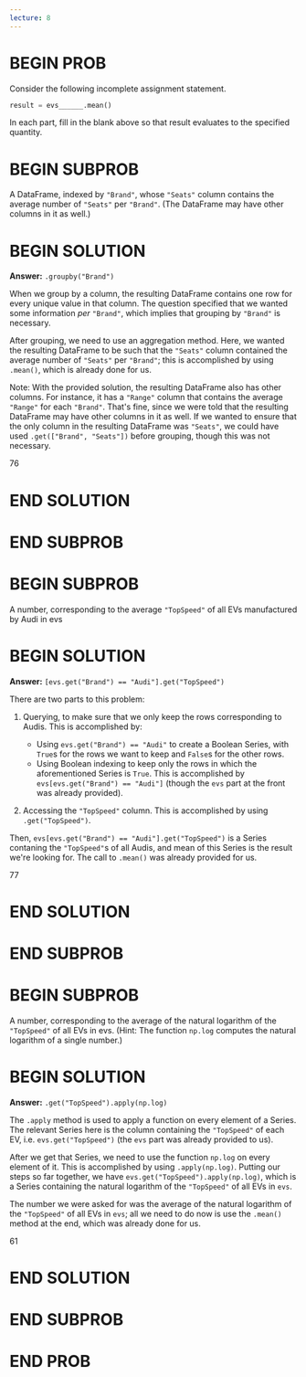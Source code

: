 ```yaml
---
lecture: 8
---
```


# BEGIN PROB

Consider the following incomplete assignment statement.

```py
result = evs______.mean()
```

In each part, fill in the blank above so that result evaluates to the specified quantity.

# BEGIN SUBPROB

A DataFrame, indexed by `"Brand"`, whose `"Seats"` column contains the average
number of `"Seats"` per `"Brand"`. (The DataFrame may have other columns in it as
well.)

# BEGIN SOLUTION

**Answer:** `.groupby("Brand")`

When we group by a column, the resulting DataFrame contains one row for every unique value in that column. The question specified that we wanted some information _per_ `"Brand"`, which implies that grouping by `"Brand"` is necessary.

After grouping, we need to use an aggregation method. Here, we wanted the resulting DataFrame to be such that the `"Seats"` column contained the average number of `"Seats"` per `"Brand"`; this is accomplished by using `.mean()`, which is already done for us.

Note: With the provided solution, the resulting DataFrame also has other columns. For instance, it has a `"Range"` column that contains the average `"Range"` for each `"Brand"`. That's fine, since we were told that the resulting DataFrame may have other columns in it as well. If we wanted to ensure that the only column in the resulting DataFrame was `"Seats"`, we could have used `.get(["Brand", "Seats"])` before grouping, though this was not necessary.

<average>76</average>

# END SOLUTION

# END SUBPROB

# BEGIN SUBPROB

A number, corresponding to the average `"TopSpeed"` of all EVs manufactured
by Audi in evs

# BEGIN SOLUTION

**Answer:** `[evs.get("Brand") == "Audi"].get("TopSpeed")`

There are two parts to this problem:

1. Querying, to make sure that we only keep the rows corresponding to Audis. This is accomplished by:

    - Using `evs.get("Brand") == "Audi"` to create a Boolean Series, with `True`s for the rows we want to keep and `False`s for the other rows.
    - Using Boolean indexing to keep only the rows in which the aforementioned Series is `True`. This is accomplished by `evs[evs.get("Brand") == "Audi"]` (though the `evs` part at the front was already provided).

2. Accessing the `"TopSpeed"` column. This is accomplished by using `.get("TopSpeed")`.

Then, `evs[evs.get("Brand") == "Audi"].get("TopSpeed")` is a Series contaning the `"TopSpeed"`s of all Audis, and mean of this Series is the result we're looking for. The call to `.mean()` was already provided for us.

<average>77</average>

# END SOLUTION

# END SUBPROB

# BEGIN SUBPROB

A number, corresponding to the average of the natural logarithm of the `"TopSpeed"`
of all EVs in evs. (Hint: The function `np.log` computes the natural logarithm of a
single number.)

# BEGIN SOLUTION

**Answer:** `.get("TopSpeed").apply(np.log)`

The `.apply` method is used to apply a function on every element of a Series. The relevant Series here is the column containing the `"TopSpeed"` of each EV, i.e. `evs.get("TopSpeed")` (the `evs` part was already provided to us). 

After we get that Series, we need to use the function `np.log` on every element of it. This is accomplished by using `.apply(np.log)`. Putting our steps so far together, we have `evs.get("TopSpeed").apply(np.log)`, which is a Series containing the natural logarithm of the `"TopSpeed"` of all EVs in `evs`.

The number we were asked for was the average of the natural logarithm of the `"TopSpeed"` of all EVs in `evs`; all we need to do now is use the `.mean()` method at the end, which was already done for us.

<average>61</average>

# END SOLUTION

# END SUBPROB

# END PROB
